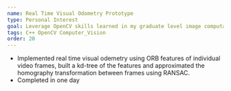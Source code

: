 ```yaml
---
name: Real Time Visual Odometry Prototype
type: Personal Interest
goal: Leverage OpenCV skills learned in my graduate level image computation course in a new way.
tags: C++ OpenCV Computer_Vision
order: 20
---
```


- Implemented real time visual odemetry using ORB features of individual video frames, built a kd-tree of the features and approximated the homography transformation between frames using RANSAC.
- Completed in one day